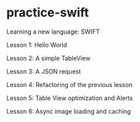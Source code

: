 practice-swift
==============

Learning a new language: SWIFT


Lesson 1: Hello World

Lesson 2: A simple TableView

Lesson 3: A JSON request

Lesson 4: Refactoring of the previous lesson

Lesson 5: Table View optimization and Alerts

Lesson 6: Async image loading and caching
